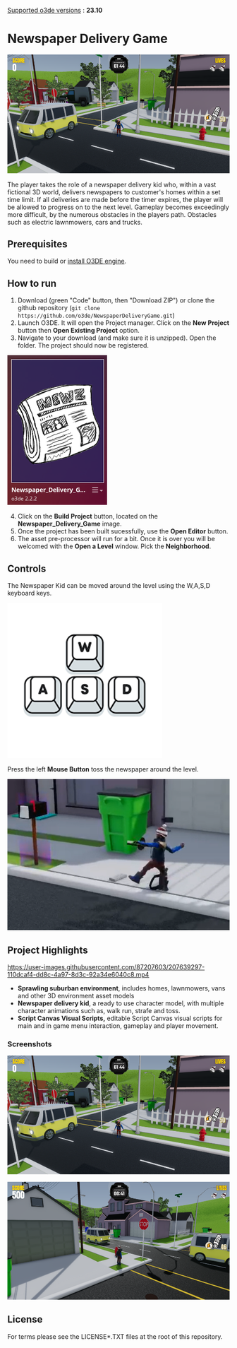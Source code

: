 <u>Supported o3de versions</u> : **23.10**

# Newspaper Delivery Game

![gameplay](Media/gameplay.png?raw=true)

The player takes the role of a newspaper delivery kid who, within a vast fictional 3D world, delivers newspapers to customer's homes within a set time limit. If all deliveries are made before the timer expires, the player will be allowed to progress on to the next level. Gameplay becomes exceedingly more difficult, by the numerous obstacles in the players path. Obstacles such as electric lawnmowers, cars and trucks.

## Prerequisites

You need to build or [install O3DE engine](https://o3de.org/download/).

## How to run

1. Download (green "Code" button, then "Download ZIP") or clone the github repository (`git clone https://github.com/o3de/NewspaperDeliveryGame.git`)
2. Launch O3DE. It will open the Project manager. Click on the **New Project** button then **Open Existing Project** option.
3. Navigate to your download (and make sure it is unzipped). Open the folder. The project should now be registered.

![project](Media/project.png?raw=true)

4. Click on the **Build Project** button, located on the **Newspaper_Delivery_Game** image.
5. Once the project has been built sucessfully, use the **Open Editor** button.
6. The asset pre-processor will run for a bit. Once it is over you will be welcomed with the **Open a Level** window. Pick the **Neighborhood**.

## Controls

The Newspaper Kid can be moved around the level using the W,A,S,D keyboard keys.

![keyboard](Media/keyboard.png?raw=true)

Press the left **Mouse Button** toss the newspaper around the level.

![character](Media/character.png?raw=true)

## Project Highlights

https://user-images.githubusercontent.com/87207603/207639297-110dcaf4-dd8c-4a97-8d3c-92a34e6040c8.mp4

-   **Sprawling suburban environment**, includes homes, lawnmowers, vans and other 3D environment asset models
-   **Newspaper delivery kid**, a ready to use character model, with multiple character animations such as, walk run, strafe and toss.
-   **Script Canvas Visual Scripts,** editable Script Canvas visual scripts for main and in game menu interaction, gameplay and player movement.

### Screenshots

![gameplay](Media/gameplay.png?raw=true)

![gameplay](Media/gameplay-2.png?raw=true)

## License

For terms please see the LICENSE\*.TXT files at the root of this repository.

